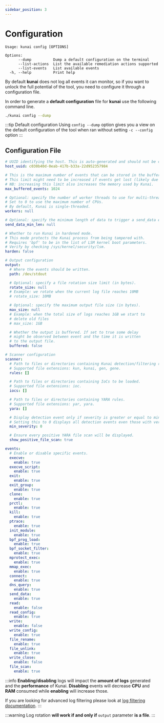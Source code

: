 ```yaml
---
sidebar_position: 3
---
```


# Configuration

```
Usage: kunai config [OPTIONS]

Options:
      --dump          Dump a default configuration on the terminal
      --list-actions  List the available remediation actions supported
      --list-events   List available events
  -h, --help          Print help
```

By default **kunai** does not log all events it can monitor, so if you want to unlock the full potential of the tool, you need to configure it through a configuration file.

In order to generate a **default configuration** file for **kunai** use the following command line.

```bash
./kunai config --dump
```

:::tip Default configuration
Using `config --dump` option gives you a view on the default configuration of the tool when ran without setting `-c --config` option
:::

## Configuration File

```yaml
# UUID identifying the host. This is auto-generated and should not be changed.
host_uuid: c030b40d-0eab-417b-b33a-22d952357984

# This is the maximum number of events that can be stored in the buffer used by the eBPF probes.
# This limit might need to be increased if events get lost (likely due to high throughput).
# NB: increasing this limit also increases the memory used by Kunai.
max_buffered_events: 1024

# Optional: specify the number of worker threads to use for multi-threading.
# Set to 0 to use the maximum number of CPUs.
# By default, Kunai is single-threaded.
workers: null

# Optional: specify the minimum length of data to trigger a send_data event.
send_data_min_len: null

# Whether to run Kunai in hardened mode.
# This mode protects the Kunai process from being tampered with.
# Requires 'bpf' to be in the list of LSM kernel boot parameters. 
# Verify by checking /sys/kernel/security/lsm.
harden: false

# Output configuration
output:
  # Where the events should be written.
  path: /dev/stdout

  # Optional: specify a file rotation size limit (in bytes).
  rotate_size: null
  # Example: we rotate when the current log file reaches 10MB
  # rotate_size: 10MB

  # Optional: specify the maximum output file size (in bytes).
  max_size: null
  # Example: when the total size of logs reaches 1GB we start to
  # delete old files
  # max_size: 1GB

  # Whether the output is buffered. If set to true some delay
  # might be observed between event and the time it is written
  # to the output file.
  buffered: false

# Scanner configuration
scanner:
  # Path to files or directories containing Kunai detection/filtering rules to load in the engine.
  # Supported file extensions: kun, kunai, gen, gene.
  rules: []

  # Path to files or directories containing IoCs to be loaded.
  # Supported file extensions: ioc.
  iocs: []

  # Path to files or directories containing YARA rules.
  # Supported file extensions: yar, yara.
  yara: []

  # Display detection event only if severity is greater or equal to min_severity
  # Setting this to 0 displays all detection events even those with very low severity
  min_severity: 0

  # Ensure every positive YARA file scan will be displayed.
  show_positive_file_scan: true

events:
  # Enable or disable specific events.
  execve:
    enable: true
  execve_script:
    enable: true
  exit:
    enable: true
  exit_group:
    enable: true
  clone:
    enable: true
  prctl:
    enable: true
  kill:
    enable: true
  ptrace:
    enable: true
  init_module:
    enable: true
  bpf_prog_load:
    enable: true
  bpf_socket_filter:
    enable: true
  mprotect_exec:
    enable: true
  mmap_exec:
    enable: true
  connect:
    enable: true
  dns_query:
    enable: true
  send_data:
    enable: true
  read:
    enable: false
  read_config:
    enable: true
  write:
    enable: false
  write_config:
    enable: true
  file_rename:
    enable: true
  file_unlink:
    enable: true
  write_close:
    enable: false
  file_scan:
    enable: true
```

:::info 
**Enabling/disabling** logs will impact the **amount of logs** generated and the **performance** of Kunai. **Disabling** events will decrease **CPU** and **RAM** consumed while **enabling** will increase those.

If you are looking for advanced log filtering please look at [log filtering documentation](./advanced/rule_configuration).
:::

:::warning
Log rotation **will work if and only if** `output`
parameter **is a file**.
:::


